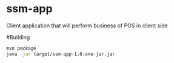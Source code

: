 # ssm-app
Client application that will perform business of POS in client side

#Building
```bash
mvn package
java -jar target/ssm-app-1.0.one-jar.jar
```
